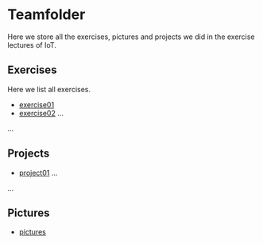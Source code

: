 # Teamfolder

Here we store all the exercises, pictures and projects we did in the exercise lectures of IoT.

## Exercises

Here we list all exercises.

- [exercise01][1]
- [exercise02][2]
...

[1]: /Teamfolder/exercises/exercise01
[2]: /TeamTwo/exercises/exercise02/
...

## Projects

- [project01][7]
...

[7]: /Teamfolder/project
...

## Pictures

- [pictures](/Teamfolder/pictures)
